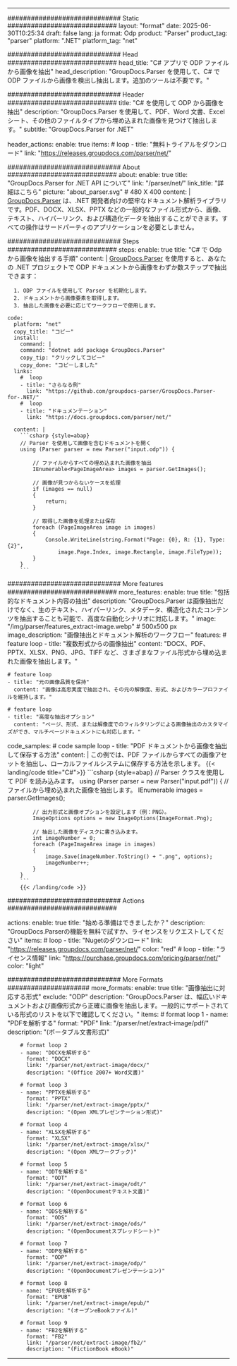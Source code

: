 


---
############################# Static ############################
layout: "format"
date:  2025-06-30T10:25:34
draft: false
lang: ja
format: Odp
product: "Parser"
product_tag: "parser"
platform: ".NET"
platform_tag: "net"

############################# Head ############################
head_title: "C# アプリで ODP ファイルから画像を抽出"
head_description: "GroupDocs.Parser を使用して、C# で ODP ファイルから画像を検出し抽出します。追加のツールは不要です。"

############################# Header ############################
title: "C# を使用して ODP から画像を抽出" 
description: "GroupDocs.Parser を使用して、PDF、Word 文書、Excel シート、その他のファイルタイプから埋め込まれた画像を見つけて抽出します。"
subtitle: "GroupDocs.Parser for .NET" 

header_actions:
  enable: true
  items:
    #  loop
    - title: "無料トライアルをダウンロード"
      link: "https://releases.groupdocs.com/parser/net/"
      
############################# About ############################
about:
    enable: true
    title: "GroupDocs.Parser for .NET API について"
    link: "/parser/net/"
    link_title: "詳細はこちら"
    picture: "about_parser.svg" # 480 X 400
    content: |
       [GroupDocs.Parser](/parser/net/) は、.NET 開発者向けの堅牢なドキュメント解析ライブラリです。PDF、DOCX、XLSX、PPTX などの一般的なファイル形式から、画像、テキスト、ハイパーリンク、および構造化データを抽出することができます。すべての操作はサードパーティのアプリケーションを必要としません。

############################# Steps ############################
steps:
    enable: true
    title: "C# で Odp から画像を抽出する手順"
    content: |
      [GroupDocs.Parser](/parser/net/) を使用すると、あなたの .NET プロジェクトで ODP ドキュメントから画像をわずか数ステップで抽出できます：
      
      1. ODP ファイルを使用して Parser を初期化します。
      2. ドキュメントから画像要素を取得します。
      3. 抽出した画像を必要に応じてワークフローで使用します。
   
    code:
      platform: "net"
      copy_title: "コピー"
      install:
        command: |
        command: "dotnet add package GroupDocs.Parser"
        copy_tip: "クリックしてコピー"
        copy_done: "コピーしました"
      links:
        #  loop
        - title: "さらなる例"
          link: "https://github.com/groupdocs-parser/GroupDocs.Parser-for-.NET/"
        #  loop
        - title: "ドキュメンテーション"
          link: "https://docs.groupdocs.com/parser/net/"
          
      content: |
        ```csharp {style=abap}
        // Parser を使用して画像を含むドキュメントを開く
        using (Parser parser = new Parser("input.odp")) {

            // ファイルからすべての埋め込まれた画像を抽出
            IEnumerable<PageImageArea> images = parser.GetImages();

            // 画像が見つからないケースを処理
            if (images == null)
            {
                return;
            }

            // 取得した画像を処理または保存
            foreach (PageImageArea image in images)
            {
                Console.WriteLine(string.Format("Page: {0}, R: {1}, Type: {2}", 
                    image.Page.Index, image.Rectangle, image.FileType));
            }
        }
        ```  

############################# More features ############################
more_features:
  enable: true
  title: "包括的なドキュメント内容の抽出"
  description: "GroupDocs.Parser は画像抽出だけでなく、生のテキスト、ハイパーリンク、メタデータ、構造化されたコンテンツを抽出することも可能で、高度な自動化シナリオに対応します。"
  image: "/img/parser/features_extract-image.webp" # 500x500 px
  image_description: "画像抽出とドキュメント解析のワークフロー"
  features:
    # feature loop
    - title: "複数形式からの画像抽出"
      content: "DOCX、PDF、PPTX、XLSX、PNG、JPG、TIFF など、さまざまなファイル形式から埋め込まれた画像を抽出します。"

    # feature loop
    - title: "元の画像品質を保持"
      content: "画像は高忠実度で抽出され、その元の解像度、形式、およびカラープロファイルを維持します。"

    # feature loop
    - title: "高度な抽出オプション"
      content: "ページ、形式、または解像度でのフィルタリングによる画像抽出のカスタマイズができ、マルチページドキュメントにも対応します。"
      
  code_samples:
    # code sample loop
    - title: "PDF ドキュメントから画像を抽出して保存する方法"
      content: |
        この例では、PDF ファイルからすべての画像アセットを抽出し、ローカルファイルシステムに保存する方法を示します。
        {{< landing/code title="C#">}}
        ```csharp {style=abap}
        //  Parser クラスを使用して PDF を読み込みます。
        using (Parser parser = new Parser("input.pdf"))
        {
            // ファイルから埋め込まれた画像を抽出します。
            IEnumerable<PageImageArea> images = parser.GetImages();

            // 出力形式と画像オプションを設定します（例：PNG）。
            ImageOptions options = new ImageOptions(ImageFormat.Png);

            // 抽出した画像をディスクに書き込みます。
            int imageNumber = 0;
            foreach (PageImageArea image in images)
            {
                image.Save(imageNumber.ToString() + ".png", options);
                imageNumber++;
            }
        }
        ```
        {{< /landing/code >}}


############################# Actions ############################

actions:
  enable: true
  title: "始める準備はできましたか？"
  description: "GroupDocs.Parserの機能を無料で試すか、ライセンスをリクエストしてください"
  items:
    #  loop
    - title: "Nugetのダウンロード"
      link: "https://releases.groupdocs.com/parser/net/"
      color: "red"
        #  loop
    - title: "ライセンス情報"
      link: "https://purchase.groupdocs.com/pricing/parser/net/"
      color: "light"


############################# More Formats #####################
more_formats:
    enable: true
    title: "画像抽出に対応する形式"
    exclude: "ODP"
    description: "GroupDocs.Parser は、幅広いドキュメントおよび画像形式から正確に画像を抽出します。一般的にサポートされている形式のリストを以下で確認してください。"
    items: 
        # format loop 1
        - name: "PDFを解析する"
          format: "PDF"
          link: "/parser/net/extract-image/pdf/"
          description: "(ポータブル文書形式)"
          
        # format loop 2
        - name: "DOCXを解析する"
          format: "DOCX"
          link: "/parser/net/extract-image/docx/"
          description: "(Office 2007+ Word文書)"
          
        # format loop 3
        - name: "PPTXを解析する"
          format: "PPTX"
          link: "/parser/net/extract-image/pptx/"
          description: "(Open XMLプレゼンテーション形式)"
          
        # format loop 4
        - name: "XLSXを解析する"
          format: "XLSX"
          link: "/parser/net/extract-image/xlsx/"
          description: "(Open XMLワークブック)"
          
        # format loop 5
        - name: "ODTを解析する"
          format: "ODT"
          link: "/parser/net/extract-image/odt/"
          description: "(OpenDocumentテキスト文書)"
          
        # format loop 6
        - name: "ODSを解析する"
          format: "ODS"
          link: "/parser/net/extract-image/ods/"
          description: "(OpenDocumentスプレッドシート)"
          
        # format loop 7
        - name: "ODPを解析する"
          format: "ODP"
          link: "/parser/net/extract-image/odp/"
          description: "(OpenDocumentプレゼンテーション)"
          
        # format loop 8
        - name: "EPUBを解析する"
          format: "EPUB"
          link: "/parser/net/extract-image/epub/"
          description: "(オープンeBookファイル)"
          
        # format loop 9
        - name: "FB2を解析する"
          format: "FB2"
          link: "/parser/net/extract-image/fb2/"
          description: "(FictionBook eBook)"
         
          

---